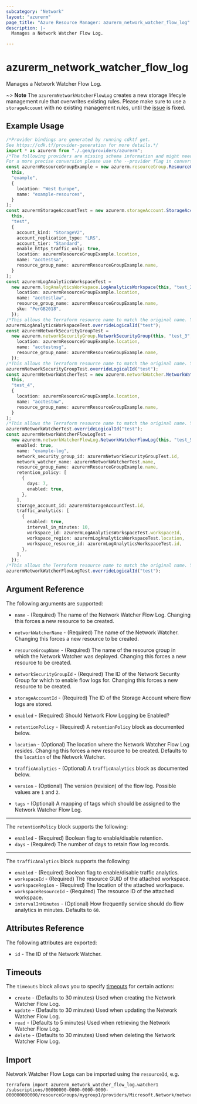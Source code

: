 ```yaml
---
subcategory: "Network"
layout: "azurerm"
page_title: "Azure Resource Manager: azurerm_network_watcher_flow_log"
description: |-
  Manages a Network Watcher Flow Log.

---
```


# azurerm\_network\_watcher\_flow\_log

Manages a Network Watcher Flow Log.

\~> **Note** The `azurermNetworkWatcherFlowLog` creates a new storage lifecyle management rule that overwrites existing rules. Please make sure to use a `storageAccount` with no existing management rules, until the [issue](https://github.com/hashicorp/terraform-provider-azurerm/issues/6935) is fixed.

## Example Usage

```typescript
/*Provider bindings are generated by running cdktf get.
See https://cdk.tf/provider-generation for more details.*/
import * as azurerm from "./.gen/providers/azurerm";
/*The following providers are missing schema information and might need manual adjustments to synthesize correctly: azurerm.
For a more precise conversion please use the --provider flag in convert.*/
const azurermResourceGroupExample = new azurerm.resourceGroup.ResourceGroup(
  this,
  "example",
  {
    location: "West Europe",
    name: "example-resources",
  }
);
const azurermStorageAccountTest = new azurerm.storageAccount.StorageAccount(
  this,
  "test",
  {
    account_kind: "StorageV2",
    account_replication_type: "LRS",
    account_tier: "Standard",
    enable_https_traffic_only: true,
    location: azurermResourceGroupExample.location,
    name: "acctestsa",
    resource_group_name: azurermResourceGroupExample.name,
  }
);
const azurermLogAnalyticsWorkspaceTest =
  new azurerm.logAnalyticsWorkspace.LogAnalyticsWorkspace(this, "test_2", {
    location: azurermResourceGroupExample.location,
    name: "acctestlaw",
    resource_group_name: azurermResourceGroupExample.name,
    sku: "PerGB2018",
  });
/*This allows the Terraform resource name to match the original name. You can remove the call if you don't need them to match.*/
azurermLogAnalyticsWorkspaceTest.overrideLogicalId("test");
const azurermNetworkSecurityGroupTest =
  new azurerm.networkSecurityGroup.NetworkSecurityGroup(this, "test_3", {
    location: azurermResourceGroupExample.location,
    name: "acctestnsg",
    resource_group_name: azurermResourceGroupExample.name,
  });
/*This allows the Terraform resource name to match the original name. You can remove the call if you don't need them to match.*/
azurermNetworkSecurityGroupTest.overrideLogicalId("test");
const azurermNetworkWatcherTest = new azurerm.networkWatcher.NetworkWatcher(
  this,
  "test_4",
  {
    location: azurermResourceGroupExample.location,
    name: "acctestnw",
    resource_group_name: azurermResourceGroupExample.name,
  }
);
/*This allows the Terraform resource name to match the original name. You can remove the call if you don't need them to match.*/
azurermNetworkWatcherTest.overrideLogicalId("test");
const azurermNetworkWatcherFlowLogTest =
  new azurerm.networkWatcherFlowLog.NetworkWatcherFlowLog(this, "test_5", {
    enabled: true,
    name: "example-log",
    network_security_group_id: azurermNetworkSecurityGroupTest.id,
    network_watcher_name: azurermNetworkWatcherTest.name,
    resource_group_name: azurermResourceGroupExample.name,
    retention_policy: [
      {
        days: 7,
        enabled: true,
      },
    ],
    storage_account_id: azurermStorageAccountTest.id,
    traffic_analytics: [
      {
        enabled: true,
        interval_in_minutes: 10,
        workspace_id: azurermLogAnalyticsWorkspaceTest.workspaceId,
        workspace_region: azurermLogAnalyticsWorkspaceTest.location,
        workspace_resource_id: azurermLogAnalyticsWorkspaceTest.id,
      },
    ],
  });
/*This allows the Terraform resource name to match the original name. You can remove the call if you don't need them to match.*/
azurermNetworkWatcherFlowLogTest.overrideLogicalId("test");

```

## Argument Reference

The following arguments are supported:

*   `name` - (Required) The name of the Network Watcher Flow Log. Changing this forces a new resource to be created.

*   `networkWatcherName` - (Required) The name of the Network Watcher. Changing this forces a new resource to be created.

*   `resourceGroupName` - (Required) The name of the resource group in which the Network Watcher was deployed. Changing this forces a new resource to be created.

*   `networkSecurityGroupId` - (Required) The ID of the Network Security Group for which to enable flow logs for. Changing this forces a new resource to be created.

*   `storageAccountId` - (Required) The ID of the Storage Account where flow logs are stored.

*   `enabled` - (Required) Should Network Flow Logging be Enabled?

*   `retentionPolicy` - (Required) A `retentionPolicy` block as documented below.

*   `location` - (Optional) The location where the Network Watcher Flow Log resides. Changing this forces a new resource to be created. Defaults to the `location` of the Network Watcher.

*   `trafficAnalytics` - (Optional) A `trafficAnalytics` block as documented below.

*   `version` - (Optional) The version (revision) of the flow log. Possible values are `1` and `2`.

*   `tags` - (Optional) A mapping of tags which should be assigned to the Network Watcher Flow Log.

***

The `retentionPolicy` block supports the following:

* `enabled` - (Required) Boolean flag to enable/disable retention.
* `days` - (Required) The number of days to retain flow log records.

***

The `trafficAnalytics` block supports the following:

* `enabled` - (Required) Boolean flag to enable/disable traffic analytics.
* `workspaceId` - (Required) The resource GUID of the attached workspace.
* `workspaceRegion` - (Required) The location of the attached workspace.
* `workspaceResourceId` - (Required) The resource ID of the attached workspace.
* `intervalInMinutes` - (Optional) How frequently service should do flow analytics in minutes. Defaults to `60`.

## Attributes Reference

The following attributes are exported:

* `id` - The ID of the Network Watcher.

## Timeouts

The `timeouts` block allows you to specify [timeouts](https://www.terraform.io/language/resources/syntax#operation-timeouts) for certain actions:

* `create` - (Defaults to 30 minutes) Used when creating the Network Watcher Flow Log.
* `update` - (Defaults to 30 minutes) Used when updating the Network Watcher Flow Log.
* `read` - (Defaults to 5 minutes) Used when retrieving the Network Watcher Flow Log.
* `delete` - (Defaults to 30 minutes) Used when deleting the Network Watcher Flow Log.

## Import

Network Watcher Flow Logs can be imported using the `resourceId`, e.g.

```shell
terraform import azurerm_network_watcher_flow_log.watcher1 /subscriptions/00000000-0000-0000-0000-000000000000/resourceGroups/mygroup1/providers/Microsoft.Network/networkWatchers/watcher1/flowLogs/log1
```
